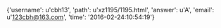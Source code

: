 {'username': u'cbh13', 'path': u'xz1195/1195.html', 'answer': u'A', 'email': u'123cbh@163.com', 'time': '2016-02-24:10:54:19'}